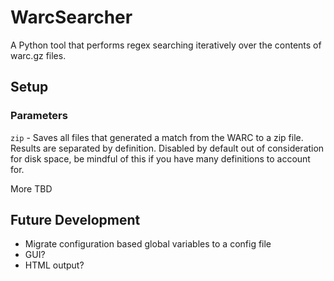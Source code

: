 # WarcSearcher
A Python tool that performs regex searching iteratively over the contents of warc.gz files.

## Setup
### Parameters
`zip` - Saves all files that generated a match from the WARC to a zip file. Results are separated by definition. Disabled by default out of consideration for disk space, be mindful of this if you have many definitions to account for.

More TBD

## Future Development
* Migrate configuration based global variables to a config file
* GUI?
* HTML output?
